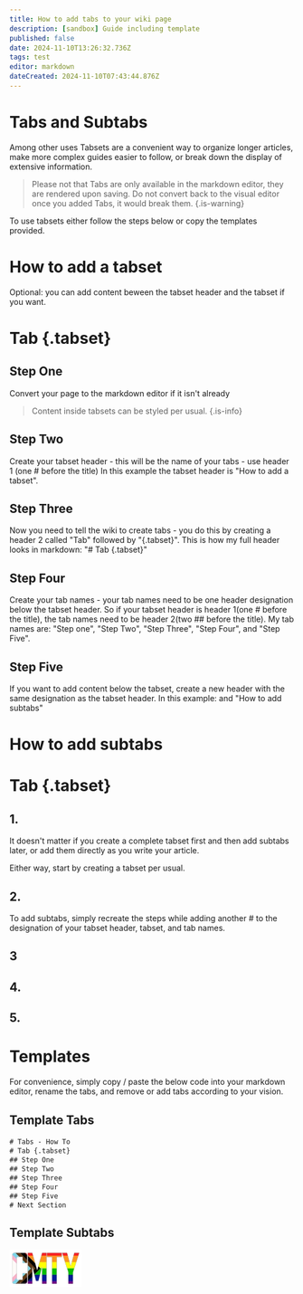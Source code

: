 ```yaml
---
title: How to add tabs to your wiki page
description: [sandbox] Guide including template
published: false
date: 2024-11-10T13:26:32.736Z
tags: test
editor: markdown
dateCreated: 2024-11-10T07:43:44.876Z
---
```


# Tabs and Subtabs

Among other uses Tabsets are a convenient way to organize longer articles, make more complex guides easier to follow, or break down the display of extensive information.

> Please not that Tabs are only available in the markdown editor, they are rendered upon saving. 
Do not convert back to the visual editor once you added Tabs, it would break them.
{.is-warning}

To use tabsets either follow the steps below or copy the templates provided.

# How to add a tabset

Optional: you can add content beween the tabset header and the tabset if you want.

# Tab {.tabset}
## Step One
Convert your page to the markdown editor if it isn't already
> Content inside tabsets can be styled per usual.
{.is-info}

## Step Two
Create your tabset header - this will be the name of your tabs - use header 1 (one # before the title)
In this example the tabset header is "How to add a tabset".

## Step Three
Now you need to tell the wiki to create tabs - you do this by creating a header 2 called "Tab" followed by "{.tabset}".
This is how my full header looks in markdown:
"# Tab {.tabset}"

## Step Four
Create your tab names - your tab names need to be one header designation below the tabset header. So if your tabset header is header 1(one # before the title), the tab names need to be header 2(two ## before the title).
My tab names are: "Step one", "Step Two", "Step Three", "Step Four", and "Step Five".

## Step Five
If you want to add content below the tabset, create a new header with the same designation as the tabset header.
In this example: and "How to add subtabs"

# How to add subtabs

# Tab {.tabset}
## 1.
It doesn't matter if you create a complete tabset first and then add subtabs later, or add them directly as you write your article.

Either way, start by creating a tabset per usual.

## 2.
To add subtabs, simply recreate the steps while adding another # to the designation of your tabset header, tabset, and tab names.

## 3


## 4.


## 5.


# Templates
For convenience, simply copy / paste the below code into your markdown editor, rename the tabs, and remove or add tabs according to your vision.

## Template Tabs

```
# Tabs - How To
# Tab {.tabset}
## Step One
## Step Two
## Step Three
## Step Four
## Step Five
# Next Section
```

## Template Subtabs




![cmty_pride_logo.webp](/test/alithea/cmty_pride_logo.webp)


















